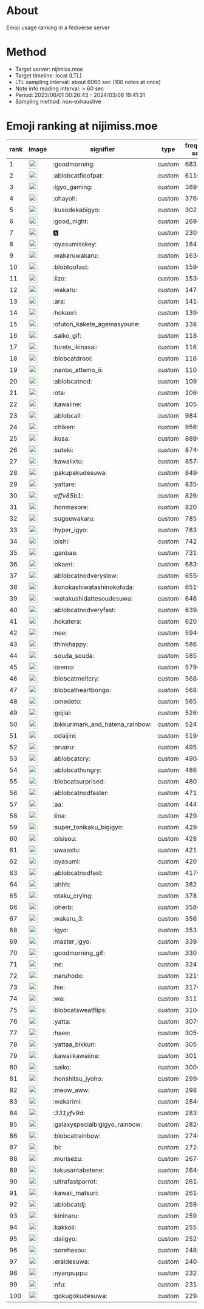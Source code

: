 # About
Emoji usage ranking in a fediverse server

# Method
- Target server: nijimiss.moe
- Target timeline: local (LTL)
- LTL sampling interval: about 6060 sec (100 notes at once)
- Note info reading interval: > 60 sec
- Period: 2023/06/01 00:26:43 - 2024/03/06 19:41:31 
- Sampling method: non-exhaustive

# Emoji ranking at nijimiss.moe

|rank|image|signifier|type|frequency score|
|----|----|----|----|----|
|1|<img height="24" src="https://nijimiss.moe/emoji/goodmorning.webp">|:goodmorning:|custom|68316|
|2|<img height="24" src="https://nijimiss.moe/emoji/ablobcatfloofpat.webp">|:ablobcatfloofpat:|custom|61109|
|3|<img height="24" src="https://nijimiss.moe/emoji/igyo_gaming.webp">|:igyo_gaming:|custom|38998|
|4|<img height="24" src="https://nijimiss.moe/emoji/ohayoh.webp">|:ohayoh:|custom|37667|
|5|<img height="24" src="https://nijimiss.moe/emoji/kusodekabigyo.webp">|:kusodekabigyo:|custom|30232|
|6|<img height="24" src="https://nijimiss.moe/emoji/good_night.webp">|:good_night:|custom|26948|
|7|<img height="24" src="https://nijimiss.moe/emoji/a.webp">|:a:|custom|23099|
|8|<img height="24" src="https://nijimiss.moe/emoji/oyasumisskey.webp">|:oyasumisskey:|custom|18423|
|9|<img height="24" src="https://nijimiss.moe/emoji/wakaruwakaru.webp">|:wakaruwakaru:|custom|16364|
|10|<img height="24" src="https://nijimiss.moe/emoji/blobtoofast.webp">|:blobtoofast:|custom|15901|
|11|<img height="24" src="https://nijimiss.moe/emoji/iizo.webp">|:iizo:|custom|15301|
|12|<img height="24" src="https://nijimiss.moe/emoji/wakaru.webp">|:wakaru:|custom|14710|
|13|<img height="24" src="https://nijimiss.moe/emoji/ara.webp">|:ara:|custom|14182|
|14|<img height="24" src="https://nijimiss.moe/emoji/hokaeri.webp">|:hokaeri:|custom|13967|
|15|<img height="24" src="https://nijimiss.moe/emoji/ofuton_kakete_agemasyoune.webp">|:ofuton_kakete_agemasyoune:|custom|13876|
|16|<img height="24" src="https://nijimiss.moe/emoji/saiko_gif.webp">|:saiko_gif:|custom|11842|
|17|<img height="24" src="https://nijimiss.moe/emoji/turete_ikinasai.webp">|:turete_ikinasai:|custom|11672|
|18|<img height="24" src="https://nijimiss.moe/emoji/blobcatdrool.webp">|:blobcatdrool:|custom|11650|
|19|<img height="24" src="https://nijimiss.moe/emoji/nanbo_attemo_ii.webp">|:nanbo_attemo_ii:|custom|11010|
|20|<img height="24" src="https://nijimiss.moe/emoji/ablobcatnod.webp">|:ablobcatnod:|custom|10971|
|21|<img height="24" src="https://nijimiss.moe/emoji/ota.webp">|:ota:|custom|10600|
|22|<img height="24" src="https://nijimiss.moe/emoji/kawaiine.webp">|:kawaiine:|custom|10585|
|23|<img height="24" src="https://nijimiss.moe/emoji/ablobcall.webp">|:ablobcall:|custom|9843|
|24|<img height="24" src="https://nijimiss.moe/emoji/chiken.webp">|:chiken:|custom|9569|
|25|<img height="24" src="https://nijimiss.moe/emoji/kusa.webp">|:kusa:|custom|8890|
|26|<img height="24" src="https://nijimiss.moe/emoji/suteki.webp">|:suteki:|custom|8740|
|27|<img height="24" src="https://nijimiss.moe/emoji/kawaiixtu.webp">|:kawaiixtu:|custom|8578|
|28|<img height="24" src="https://nijimiss.moe/emoji/pakupakudesuwa.webp">|:pakupakudesuwa:|custom|8490|
|29|<img height="24" src="https://nijimiss.moe/emoji/yattare.webp">|:yattare:|custom|8356|
|30|<img height="24" src="https://nijimiss.moe/emoji/_effv85b1_.webp">|:_effv85b1_:|custom|8260|
|31|<img height="24" src="https://nijimiss.moe/emoji/honmasore.webp">|:honmasore:|custom|8201|
|32|<img height="24" src="https://nijimiss.moe/emoji/sugeewakaru.webp">|:sugeewakaru:|custom|7855|
|33|<img height="24" src="https://nijimiss.moe/emoji/hyper_igyo.webp">|:hyper_igyo:|custom|7832|
|34|<img height="24" src="https://nijimiss.moe/emoji/oishi.webp">|:oishi:|custom|7421|
|35|<img height="24" src="https://nijimiss.moe/emoji/ganbae.webp">|:ganbae:|custom|7315|
|36|<img height="24" src="https://nijimiss.moe/emoji/okaeri.webp">|:okaeri:|custom|6839|
|37|<img height="24" src="https://nijimiss.moe/emoji/ablobcatnodveryslow.webp">|:ablobcatnodveryslow:|custom|6550|
|38|<img height="24" src="https://nijimiss.moe/emoji/konokashiwatashinokotoda.webp">|:konokashiwatashinokotoda:|custom|6519|
|39|<img height="24" src="https://nijimiss.moe/emoji/watakushidattesoudesuwa.webp">|:watakushidattesoudesuwa:|custom|6461|
|40|<img height="24" src="https://nijimiss.moe/emoji/ablobcatnodveryfast.webp">|:ablobcatnodveryfast:|custom|6394|
|41|<img height="24" src="https://nijimiss.moe/emoji/hokatera.webp">|:hokatera:|custom|6201|
|42|<img height="24" src="https://nijimiss.moe/emoji/nee.webp">|:nee:|custom|5946|
|43|<img height="24" src="https://nijimiss.moe/emoji/thinkhappy.webp">|:thinkhappy:|custom|5862|
|44|<img height="24" src="https://nijimiss.moe/emoji/souda_souda.webp">|:souda_souda:|custom|5853|
|45|<img height="24" src="https://nijimiss.moe/emoji/oremo.webp">|:oremo:|custom|5796|
|46|<img height="24" src="https://nijimiss.moe/emoji/blobcatmeltcry.webp">|:blobcatmeltcry:|custom|5684|
|47|<img height="24" src="https://nijimiss.moe/emoji/blobcatheartbongo.webp">|:blobcatheartbongo:|custom|5683|
|48|<img height="24" src="https://nijimiss.moe/emoji/omedeto.webp">|:omedeto:|custom|5653|
|49|<img height="24" src="https://nijimiss.moe/emoji/gojiai.webp">|:gojiai:|custom|5260|
|50|<img height="24" src="https://nijimiss.moe/emoji/bikkurimark_and_hatena_rainbow.webp">|:bikkurimark_and_hatena_rainbow:|custom|5241|
|51|<img height="24" src="https://nijimiss.moe/emoji/odaijini.webp">|:odaijini:|custom|5190|
|52|<img height="24" src="https://nijimiss.moe/emoji/aruaru.webp">|:aruaru:|custom|4953|
|53|<img height="24" src="https://nijimiss.moe/emoji/ablobcatcry.webp">|:ablobcatcry:|custom|4904|
|54|<img height="24" src="https://nijimiss.moe/emoji/ablobcathungry.webp">|:ablobcathungry:|custom|4867|
|55|<img height="24" src="https://nijimiss.moe/emoji/blobcatsurprised.webp">|:blobcatsurprised:|custom|4807|
|56|<img height="24" src="https://nijimiss.moe/emoji/ablobcatnodfaster.webp">|:ablobcatnodfaster:|custom|4715|
|57|<img height="24" src="https://nijimiss.moe/emoji/aa.webp">|:aa:|custom|4445|
|58|<img height="24" src="https://nijimiss.moe/emoji/iina.webp">|:iina:|custom|4294|
|59|<img height="24" src="https://nijimiss.moe/emoji/super_tonikaku_bigigyo.webp">|:super_tonikaku_bigigyo:|custom|4294|
|60|<img height="24" src="https://nijimiss.moe/emoji/oisisou.webp">|:oisisou:|custom|4281|
|61|<img height="24" src="https://nijimiss.moe/emoji/uwaaxtu.webp">|:uwaaxtu:|custom|4212|
|62|<img height="24" src="https://nijimiss.moe/emoji/oyasumi.webp">|:oyasumi:|custom|4207|
|63|<img height="24" src="https://nijimiss.moe/emoji/ablobcatnodfast.webp">|:ablobcatnodfast:|custom|4170|
|64|<img height="24" src="https://nijimiss.moe/emoji/ahhh.webp">|:ahhh:|custom|3821|
|65|<img height="24" src="https://nijimiss.moe/emoji/otaku_crying.webp">|:otaku_crying:|custom|3781|
|66|<img height="24" src="https://nijimiss.moe/emoji/oherb.webp">|:oherb:|custom|3580|
|67|<img height="24" src="https://nijimiss.moe/emoji/wakaru_3.webp">|:wakaru_3:|custom|3562|
|68|<img height="24" src="https://nijimiss.moe/emoji/igyo.webp">|:igyo:|custom|3532|
|69|<img height="24" src="https://nijimiss.moe/emoji/master_igyo.webp">|:master_igyo:|custom|3394|
|70|<img height="24" src="https://nijimiss.moe/emoji/goodmorning_gif.webp">|:goodmorning_gif:|custom|3307|
|71|<img height="24" src="https://nijimiss.moe/emoji/ne.webp">|:ne:|custom|3241|
|72|<img height="24" src="https://nijimiss.moe/emoji/naruhodo.webp">|:naruhodo:|custom|3219|
|73|<img height="24" src="https://nijimiss.moe/emoji/hie.webp">|:hie:|custom|3176|
|74|<img height="24" src="https://nijimiss.moe/emoji/wa.webp">|:wa:|custom|3117|
|75|<img height="24" src="https://nijimiss.moe/emoji/blobcatsweatflips.webp">|:blobcatsweatflips:|custom|3104|
|76|<img height="24" src="https://nijimiss.moe/emoji/yatta.webp">|:yatta:|custom|3076|
|77|<img height="24" src="https://nijimiss.moe/emoji/haee.webp">|:haee:|custom|3056|
|78|<img height="24" src="https://nijimiss.moe/emoji/yattaa_bikkuri.webp">|:yattaa_bikkuri:|custom|3055|
|79|<img height="24" src="https://nijimiss.moe/emoji/kawaiikawaiine.webp">|:kawaiikawaiine:|custom|3017|
|80|<img height="24" src="https://nijimiss.moe/emoji/saiko.webp">|:saiko:|custom|3006|
|81|<img height="24" src="https://nijimiss.moe/emoji/honshitsu_jyoho.webp">|:honshitsu_jyoho:|custom|2996|
|82|<img height="24" src="https://nijimiss.moe/emoji/meow_aww.webp">|:meow_aww:|custom|2987|
|83|<img height="24" src="https://nijimiss.moe/emoji/wakarimi.webp">|:wakarimi:|custom|2846|
|84|<img height="24" src="https://nijimiss.moe/emoji/_331yfv9d_.webp">|:_331yfv9d_:|custom|2839|
|85|<img height="24" src="https://nijimiss.moe/emoji/galaxyspecialbigigyo_rainbow.webp">|:galaxyspecialbigigyo_rainbow:|custom|2820|
|86|<img height="24" src="https://nijimiss.moe/emoji/blobcatrainbow.webp">|:blobcatrainbow:|custom|2740|
|87|<img height="24" src="https://nijimiss.moe/emoji/bi.webp">|:bi:|custom|2724|
|88|<img height="24" src="https://nijimiss.moe/emoji/murisezu.webp">|:murisezu:|custom|2674|
|89|<img height="24" src="https://nijimiss.moe/emoji/takusantabetene.webp">|:takusantabetene:|custom|2646|
|90|<img height="24" src="https://nijimiss.moe/emoji/ultrafastparrot.webp">|:ultrafastparrot:|custom|2618|
|91|<img height="24" src="https://nijimiss.moe/emoji/kawaii_matsuri.webp">|:kawaii_matsuri:|custom|2614|
|92|<img height="24" src="https://nijimiss.moe/emoji/ablobcatdj.webp">|:ablobcatdj:|custom|2593|
|93|<img height="24" src="https://nijimiss.moe/emoji/kininaru.webp">|:kininaru:|custom|2591|
|94|<img height="24" src="https://nijimiss.moe/emoji/kakkoii.webp">|:kakkoii:|custom|2553|
|95|<img height="24" src="https://nijimiss.moe/emoji/daiigyo.webp">|:daiigyo:|custom|2529|
|96|<img height="24" src="https://nijimiss.moe/emoji/sorehasou.webp">|:sorehasou:|custom|2489|
|97|<img height="24" src="https://nijimiss.moe/emoji/eraidesuwa.webp">|:eraidesuwa:|custom|2408|
|98|<img height="24" src="https://nijimiss.moe/emoji/nyanpuppu.webp">|:nyanpuppu:|custom|2323|
|99|<img height="24" src="https://nijimiss.moe/emoji/nfu.webp">|:nfu:|custom|2313|
|100|<img height="24" src="https://nijimiss.moe/emoji/gokugokudesuwa.webp">|:gokugokudesuwa:|custom|2294|
